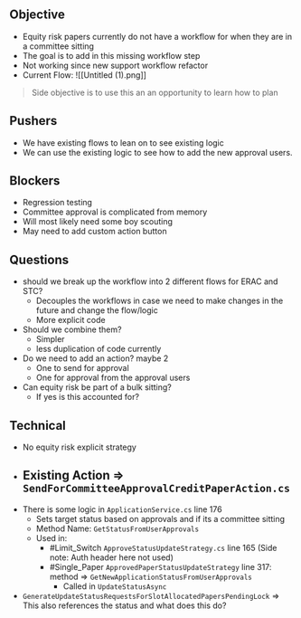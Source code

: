 
```toc
```

## Objective
- Equity risk papers currently do not have a workflow for when they are in a committee sitting
- The goal is to add in this missing workflow step
- Not working since new support workflow refactor
- Current Flow:
  ![[Untitled (1).png]]

> Side objective is to use this an an opportunity to learn how to plan


## Pushers
- We have existing flows to lean on to see existing logic
- We can use the existing logic to see how to add the new approval users. 


## Blockers
- Regression testing
- Committee approval is complicated from memory
- Will most likely need some boy scouting
- May need to add custom action button


## Questions
- should we break up the workflow into 2 different flows for ERAC and STC?
	- Decouples the workflows in case we need to make changes in the future and change the flow/logic
	- More explicit code
- Should we combine them?
	- Simpler
	- less duplication of code currently
- Do we need to add an action? maybe 2
	- One to send for approval 
	- One for approval from the approval users
- Can equity risk be part of a bulk sitting?
	- If yes is this accounted for?


## Technical

- No equity risk explicit strategy
- Existing Action => ` SendForCommitteeApprovalCreditPaperAction.cs `
	- 
- There is some logic in ` ApplicationService.cs ` line 176
	- Sets target status based on approvals and if its a committee sitting
	- Method Name: ` GetStatusFromUserApprovals `
	- Used in:
		- #Limit_Switch ` ApproveStatusUpdateStrategy.cs ` line 165 (Side note: Auth header here not used)
		- #Single_Paper ` ApprovedPaperStatusUpdateStrategy ` line 317: method => ` GetNewApplicationStatusFromUserApprovals `
			- Called in ` UpdateStatusAsync `
- ` GenerateUpdateStatusRequestsForSlotAllocatedPapersPendingLock ` => This also references the status and what does this do?